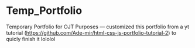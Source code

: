 # Temp_Portfolio
Temporary Portfolio for OJT Purposes — customized this portfolio from a yt tutorial (https://github.com/Ade-mir/html-css-js-portfolio-tutorial-2) to quicly finish it lololol
